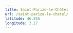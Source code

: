 ```yaml
---
title: Saint-Parize-le-Châtel
url: /saint-parize-le-chatel/
latitude: 46.856
longitude: 3.17
---
```


